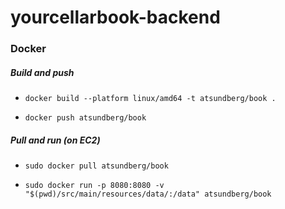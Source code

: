 # yourcellarbook-backend

### Docker

##### Build and push

- `docker build --platform linux/amd64 -t atsundberg/book .`

- `docker push atsundberg/book`

##### Pull and run (on EC2)

- `sudo docker pull atsundberg/book`

- `sudo docker run -p 8080:8080 -v "$(pwd)/src/main/resources/data/:/data" atsundberg/book`


